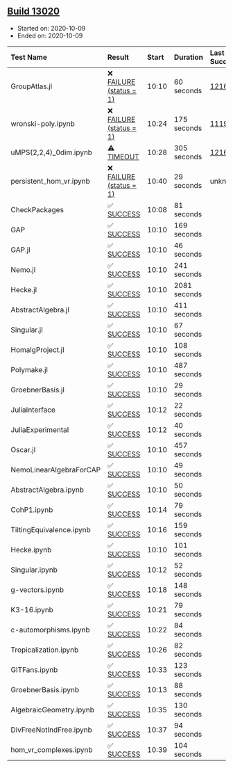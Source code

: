 ## [Build 13020](https://oscarci.mathematik.uni-kl.de/job/oscar/13020/)

* Started on: 2020-10-09
* Ended on: 2020-10-09

| Test Name    | Result | Start | Duration | Last Success | First Failure |
|:-------------|:-------|:------|:---------|:-------------|:--------------|
| GroupAtlas.jl | ❌ [FAILURE (status = 1)](https://oscarci.mathematik.uni-kl.de/job/oscar/13020/artifact/logs/build-13020/GroupAtlas.jl.log) | 10:10 | 60 seconds | [12167](https://oscarci.mathematik.uni-kl.de/job/oscar/12167/) | [12168](https://oscarci.mathematik.uni-kl.de/job/oscar/12168/) |
| wronski-poly.ipynb | ❌ [FAILURE (status = 1)](https://oscarci.mathematik.uni-kl.de/job/oscar/13020/artifact/logs/build-13020/wronski-poly.ipynb.log) | 10:24 | 175 seconds | [11192](https://oscarci.mathematik.uni-kl.de/job/oscar/11192/) | [11193](https://oscarci.mathematik.uni-kl.de/job/oscar/11193/) |
| uMPS(2,2,4)_0dim.ipynb | ⚠ [TIMEOUT](https://oscarci.mathematik.uni-kl.de/job/oscar/13020/artifact/logs/build-13020/uMPS-2-2-4-_0dim.ipynb.log) | 10:28 | 305 seconds | [12167](https://oscarci.mathematik.uni-kl.de/job/oscar/12167/) | [12168](https://oscarci.mathematik.uni-kl.de/job/oscar/12168/) |
| persistent_hom_vr.ipynb | ❌ [FAILURE (status = 1)](https://oscarci.mathematik.uni-kl.de/job/oscar/13020/artifact/logs/build-13020/persistent_hom_vr.ipynb.log) | 10:40 | 29 seconds | unknown | unknown |
| CheckPackages | ✅ [SUCCESS](https://oscarci.mathematik.uni-kl.de/job/oscar/13020/artifact/logs/build-13020/CheckPackages.log) | 10:08 | 81 seconds |  |  |
| GAP | ✅ [SUCCESS](https://oscarci.mathematik.uni-kl.de/job/oscar/13020/artifact/logs/build-13020/GAP.log) | 10:10 | 169 seconds |  |  |
| GAP.jl | ✅ [SUCCESS](https://oscarci.mathematik.uni-kl.de/job/oscar/13020/artifact/logs/build-13020/GAP.jl.log) | 10:10 | 46 seconds |  |  |
| Nemo.jl | ✅ [SUCCESS](https://oscarci.mathematik.uni-kl.de/job/oscar/13020/artifact/logs/build-13020/Nemo.jl.log) | 10:10 | 241 seconds |  |  |
| Hecke.jl | ✅ [SUCCESS](https://oscarci.mathematik.uni-kl.de/job/oscar/13020/artifact/logs/build-13020/Hecke.jl.log) | 10:10 | 2081 seconds |  |  |
| AbstractAlgebra.jl | ✅ [SUCCESS](https://oscarci.mathematik.uni-kl.de/job/oscar/13020/artifact/logs/build-13020/AbstractAlgebra.jl.log) | 10:10 | 411 seconds |  |  |
| Singular.jl | ✅ [SUCCESS](https://oscarci.mathematik.uni-kl.de/job/oscar/13020/artifact/logs/build-13020/Singular.jl.log) | 10:10 | 67 seconds |  |  |
| HomalgProject.jl | ✅ [SUCCESS](https://oscarci.mathematik.uni-kl.de/job/oscar/13020/artifact/logs/build-13020/HomalgProject.jl.log) | 10:10 | 108 seconds |  |  |
| Polymake.jl | ✅ [SUCCESS](https://oscarci.mathematik.uni-kl.de/job/oscar/13020/artifact/logs/build-13020/Polymake.jl.log) | 10:10 | 487 seconds |  |  |
| GroebnerBasis.jl | ✅ [SUCCESS](https://oscarci.mathematik.uni-kl.de/job/oscar/13020/artifact/logs/build-13020/GroebnerBasis.jl.log) | 10:10 | 29 seconds |  |  |
| JuliaInterface | ✅ [SUCCESS](https://oscarci.mathematik.uni-kl.de/job/oscar/13020/artifact/logs/build-13020/JuliaInterface.log) | 10:12 | 22 seconds |  |  |
| JuliaExperimental | ✅ [SUCCESS](https://oscarci.mathematik.uni-kl.de/job/oscar/13020/artifact/logs/build-13020/JuliaExperimental.log) | 10:12 | 40 seconds |  |  |
| Oscar.jl | ✅ [SUCCESS](https://oscarci.mathematik.uni-kl.de/job/oscar/13020/artifact/logs/build-13020/Oscar.jl.log) | 10:10 | 457 seconds |  |  |
| NemoLinearAlgebraForCAP | ✅ [SUCCESS](https://oscarci.mathematik.uni-kl.de/job/oscar/13020/artifact/logs/build-13020/NemoLinearAlgebraForCAP.log) | 10:10 | 49 seconds |  |  |
| AbstractAlgebra.ipynb | ✅ [SUCCESS](https://oscarci.mathematik.uni-kl.de/job/oscar/13020/artifact/logs/build-13020/AbstractAlgebra.ipynb.log) | 10:10 | 50 seconds |  |  |
| CohP1.ipynb | ✅ [SUCCESS](https://oscarci.mathematik.uni-kl.de/job/oscar/13020/artifact/logs/build-13020/CohP1.ipynb.log) | 10:14 | 79 seconds |  |  |
| TiltingEquivalence.ipynb | ✅ [SUCCESS](https://oscarci.mathematik.uni-kl.de/job/oscar/13020/artifact/logs/build-13020/TiltingEquivalence.ipynb.log) | 10:16 | 159 seconds |  |  |
| Hecke.ipynb | ✅ [SUCCESS](https://oscarci.mathematik.uni-kl.de/job/oscar/13020/artifact/logs/build-13020/Hecke.ipynb.log) | 10:10 | 101 seconds |  |  |
| Singular.ipynb | ✅ [SUCCESS](https://oscarci.mathematik.uni-kl.de/job/oscar/13020/artifact/logs/build-13020/Singular.ipynb.log) | 10:12 | 52 seconds |  |  |
| g-vectors.ipynb | ✅ [SUCCESS](https://oscarci.mathematik.uni-kl.de/job/oscar/13020/artifact/logs/build-13020/g-vectors.ipynb.log) | 10:18 | 148 seconds |  |  |
| K3-16.ipynb | ✅ [SUCCESS](https://oscarci.mathematik.uni-kl.de/job/oscar/13020/artifact/logs/build-13020/K3-16.ipynb.log) | 10:21 | 79 seconds |  |  |
| c-automorphisms.ipynb | ✅ [SUCCESS](https://oscarci.mathematik.uni-kl.de/job/oscar/13020/artifact/logs/build-13020/c-automorphisms.ipynb.log) | 10:22 | 84 seconds |  |  |
| Tropicalization.ipynb | ✅ [SUCCESS](https://oscarci.mathematik.uni-kl.de/job/oscar/13020/artifact/logs/build-13020/Tropicalization.ipynb.log) | 10:26 | 82 seconds |  |  |
| GITFans.ipynb | ✅ [SUCCESS](https://oscarci.mathematik.uni-kl.de/job/oscar/13020/artifact/logs/build-13020/GITFans.ipynb.log) | 10:33 | 123 seconds |  |  |
| GroebnerBasis.ipynb | ✅ [SUCCESS](https://oscarci.mathematik.uni-kl.de/job/oscar/13020/artifact/logs/build-13020/GroebnerBasis.ipynb.log) | 10:13 | 88 seconds |  |  |
| AlgebraicGeometry.ipynb | ✅ [SUCCESS](https://oscarci.mathematik.uni-kl.de/job/oscar/13020/artifact/logs/build-13020/AlgebraicGeometry.ipynb.log) | 10:35 | 130 seconds |  |  |
| DivFreeNotIndFree.ipynb | ✅ [SUCCESS](https://oscarci.mathematik.uni-kl.de/job/oscar/13020/artifact/logs/build-13020/DivFreeNotIndFree.ipynb.log) | 10:37 | 94 seconds |  |  |
| hom_vr_complexes.ipynb | ✅ [SUCCESS](https://oscarci.mathematik.uni-kl.de/job/oscar/13020/artifact/logs/build-13020/hom_vr_complexes.ipynb.log) | 10:39 | 104 seconds |  |  |
